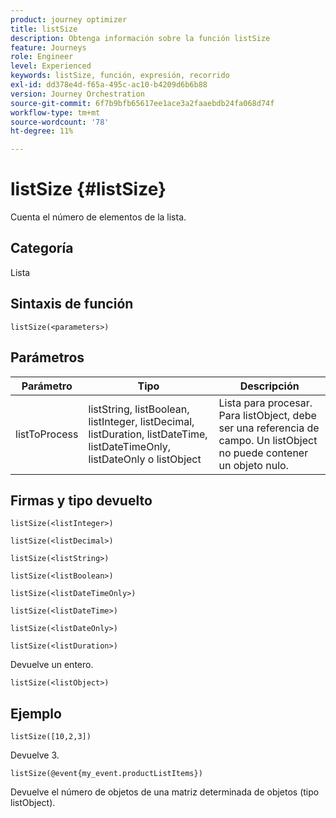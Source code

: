 ```yaml
---
product: journey optimizer
title: listSize
description: Obtenga información sobre la función listSize
feature: Journeys
role: Engineer
level: Experienced
keywords: listSize, función, expresión, recorrido
exl-id: dd378e4d-f65a-495c-ac10-b4209d6b6b88
version: Journey Orchestration
source-git-commit: 6f7b9bfb65617ee1ace3a2faaebdb24fa068d74f
workflow-type: tm+mt
source-wordcount: '78'
ht-degree: 11%

---
```


# listSize {#listSize}

Cuenta el número de elementos de la lista.

## Categoría

Lista

## Sintaxis de función

`listSize(<parameters>)`

## Parámetros

| Parámetro | Tipo | Descripción |
|-----------|------------------|------------------|
| listToProcess | listString, listBoolean, listInteger, listDecimal, listDuration, listDateTime, listDateTimeOnly, listDateOnly o listObject | Lista para procesar. Para listObject, debe ser una referencia de campo. Un listObject no puede contener un objeto nulo. |

## Firmas y tipo devuelto

`listSize(<listInteger>)`

`listSize(<listDecimal>)`

`listSize(<listString>)`

`listSize(<listBoolean>)`

`listSize(<listDateTimeOnly>)`

`listSize(<listDateTime>)`

`listSize(<listDateOnly>)`

`listSize(<listDuration>)`

Devuelve un entero.

`listSize(<listObject>)`

## Ejemplo

`listSize([10,2,3])`

Devuelve 3.

`listSize(@event{my_event.productListItems})`

Devuelve el número de objetos de una matriz determinada de objetos (tipo listObject).

